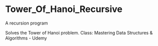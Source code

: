 # Tower_Of_Hanoi_Recursive
A recursion program

Solves the Tower of Hanoi problem. 
Class: Mastering Data Structures & Algorithms - Udemy
